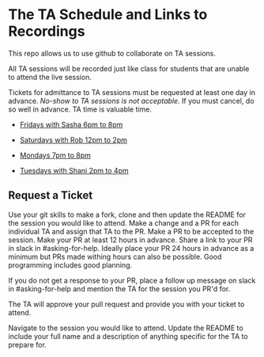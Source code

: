 # The TA Schedule and Links to Recordings

This repo allows us to use github to collaborate on TA sessions.

All TA sessions will be recorded just like class for students that are unable to attend the live session.

Tickets for admittance to TA sessions must be requested at least one day in advance. *No-show to TA sessions is not acceptable*. If you must cancel, do so well in advance. TA time is valuable time.

- [Fridays with Sasha 6pm to 8pm](fridays-with-sasha-6pm-to-8pm)

- [Saturdays with Rob 12pm to 2pm](saturdays-with-rob-12pm-2pm)

- [Mondays 7pm to 8pm](mondays-7pm-8pm)

- [Tuesdays with Shani 2pm to 4pm](tuesdays-with-shani-2pm-4pm)

## Request a Ticket

Use your git skills to make a fork, clone and then update the README for the session you would like to attend. Make a change and a PR for each individual TA and assign that TA to the PR. Make a PR to be accepted to the session. Make your PR at least 12 hours in advance. Share a link to your PR in slack in #asking-for-help. Ideally place your PR 24 hours in advance as a minimum but PRs made withing hours can also be possible. Good programming includes good planning. 

If you do not get a response to your PR, place a follow up message on slack in #asking-for-help and mention the TA for the session you PR'd for.

The TA will approve your pull request and provide you with your ticket to attend.

Navigate to the session you would like to attend.
Update the README to include your full name and a description of anything specific for the TA to prepare for.
